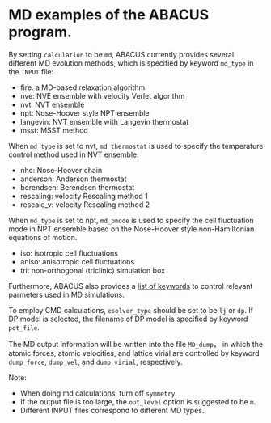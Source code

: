 # MD examples of the ABACUS program.

By setting `calculation` to be `md`, ABACUS currently provides several different MD evolution methods, which is specified by keyword `md_type` in the `INPUT` file:

  - fire: a MD-based relaxation algorithm
  - nve: NVE ensemble with velocity Verlet algorithm
  - nvt: NVT ensemble
  - npt: Nose-Hoover style NPT ensemble
  - langevin: NVT ensemble with Langevin thermostat
  - msst: MSST method

When `md_type` is set to nvt, `md_thermostat` is used to specify the temperature control method used in NVT ensemble.

  - nhc: Nose-Hoover chain
  - anderson: Anderson thermostat
  - berendsen: Berendsen thermostat
  - rescaling: velocity Rescaling method 1
  - rescale_v: velocity Rescaling method 2

When `md_type` is set to npt, `md_pmode` is used to specify the cell fluctuation mode in NPT ensemble based on the Nose-Hoover style non-Hamiltonian equations of motion.

  - iso: isotropic cell fluctuations
  - aniso: anisotropic cell fluctuations
  - tri: non-orthogonal (triclinic) simulation box

Furthermore, ABACUS also provides a [list of keywords](http://abacus.deepmodeling.com/en/latest/advanced/input_files/input-main.html#molecular-dynamics) to control relevant parmeters used in MD simulations.

To employ CMD calculations, `esolver_type` should be set to be `lj` or `dp`.
If DP model is selected, the filename of DP model is specified by keyword `pot_file`.

The MD output information will be written into the file `MD_dump`， in which the atomic forces, atomic velocities, and lattice virial are controlled by keyword `dump_force`, `dump_vel`, and `dump_virial`, respectively.

Note:
  - When doing md calculations, turn off `symmetry`.
  - If the output file is too large, the `out_level` option is suggested to be `m`.
  - Different INPUT files correspond to different MD types.


